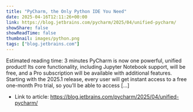 ```yaml
---
title: "PyCharm, the Only Python IDE You Need"
date: 2025-04-16T12:11:26+00:00
link: https://blog.jetbrains.com/pycharm/2025/04/unified-pycharm/
showShare: false
showReadTime: false
thumbnail: images/python.png
tags: ["blog.jetbrains.com"]
---
```

Estimated reading time: 3 minutes PyCharm is now one powerful, unified product! Its core functionality, including Jupyter Notebook support, will be free, and a Pro subscription will be available with additional features. Starting with the 2025.1 release, every user will get instant access to a free one-month Pro trial, so you’ll be able to access […]

- Link to article: https://blog.jetbrains.com/pycharm/2025/04/unified-pycharm/